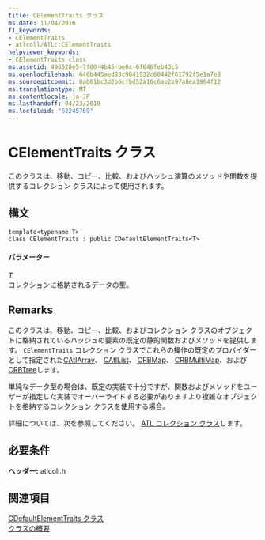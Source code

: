 ```yaml
---
title: CElementTraits クラス
ms.date: 11/04/2016
f1_keywords:
- CElementTraits
- atlcoll/ATL::CElementTraits
helpviewer_keywords:
- CElementTraits class
ms.assetid: 496528e5-7f80-4b45-be0c-6f646feb43c5
ms.openlocfilehash: 646b445aed93c9041932c60442f61792f5e1a7e8
ms.sourcegitcommit: 0ab61bc3d2b6cfbd52a16c6ab2b97a8ea1864f12
ms.translationtype: MT
ms.contentlocale: ja-JP
ms.lasthandoff: 04/23/2019
ms.locfileid: "62245769"
---
```

# <a name="celementtraits-class"></a>CElementTraits クラス

このクラスは、移動、コピー、比較、およびハッシュ演算のメソッドや関数を提供するコレクション クラスによって使用されます。

## <a name="syntax"></a>構文

```
template<typename T>
class CElementTraits : public CDefaultElementTraits<T>
```

#### <a name="parameters"></a>パラメーター

*T*<br/>
コレクションに格納されるデータの型。

## <a name="remarks"></a>Remarks

このクラスは、移動、コピー、比較、およびコレクション クラスのオブジェクトに格納されているハッシュの要素の既定の静的関数およびメソッドを提供します。 `CElementTraits` コレクション クラスでこれらの操作の既定のプロバイダーとして指定された[CAtlArray](../../atl/reference/catlarray-class.md)、 [CAtlList](../../atl/reference/catllist-class.md)、 [CRBMap](../../atl/reference/crbmap-class.md)、 [CRBMultiMap](../../atl/reference/crbmultimap-class.md)、および[CRBTree](../../atl/reference/crbtree-class.md)します。

単純なデータ型の場合は、既定の実装で十分ですが、関数およびメソッドをユーザーが指定した実装でオーバーライドする必要がありますより複雑なオブジェクトを格納するコレクション クラスを使用する場合。

詳細については、次を参照してください。 [ATL コレクション クラス](../../atl/atl-collection-classes.md)します。

## <a name="requirements"></a>必要条件

**ヘッダー:** atlcoll.h

## <a name="see-also"></a>関連項目

[CDefaultElementTraits クラス](../../atl/reference/cdefaultelementtraits-class.md)<br/>
[クラスの概要](../../atl/atl-class-overview.md)
